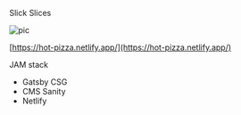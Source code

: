 Slick Slices   

![pic](http://i.piccy.info/i9/39ccd0aa8472d9187f2260a73bcabd87/1622796379/249528/1431919/Snymok_ekrana_2021_06_04_v_11_45_22.jpg)  

[https://hot-pizza.netlify.app/](https://hot-pizza.netlify.app/)   

JAM stack  

- Gatsby CSG  
- CMS Sanity  
- Netlify   